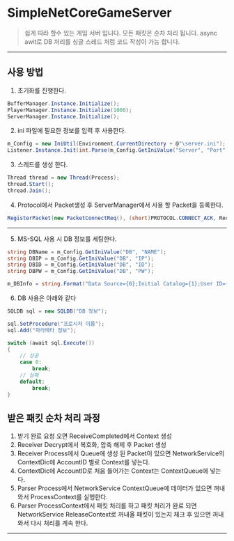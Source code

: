 # SimpleNetCoreGameServer

> 쉽게 따라 할수 있는 게임 서버 입니다.
> 모든 패킷은 순차 처리 됩니다.
> async awit로 DB 처리를 싱글 스레드 처럼 코드 작성이 가능 합니다.

------------

## 사용 방법

1. 초기화를 진행한다.
```C#
BufferManager.Instance.Initialize();
PlayerManager.Instance.Initialize(1000);
ServerManager.Instance.Initialize();
```

2. ini 파일에 필요한 정보를 입력 후 사용한다.
```C#
m_Config = new IniUtil(Environment.CurrentDirectory + @"\server.ini");
Listener.Instance.Init(int.Parse(m_Config.GetIniValue("Server", "Port")));
```

3. 스레드를 생성 한다.
```C#
Thread thread = new Thread(Process);
thread.Start();
thread.Join();
```

4. Protocol에서 Packet생성 후  ServerManager에서 사용 할 Packet을 등록한다.
```C#
RegisterPacket(new PacketConnectReq(), (short)PROTOCOL.CONNECT_ACK, RecvConnectReq);
```
------------

5. MS-SQL 사용 시 DB 정보를 세팅한다.
```C#
string DBName = m_Config.GetIniValue("DB", "NAME");
string DBIP = m_Config.GetIniValue("DB", "IP");
string DBID = m_Config.GetIniValue("DB", "ID");
string DBPW = m_Config.GetIniValue("DB", "PW");

m_DBInfo = string.Format("Data Source={0};Initial Catalog={1};User ID={2};Password={3};", DBIP, DBName, DBID, DBPW);
```

6. DB 사용은 아래와 같다
```C#
SQLDB sql = new SQLDB("DB 정보");

sql.SetProcedure("프로시저 이름");
sql.Add("파라메타 정보");

switch (await sql.Execute())
{
	// 성공
	case 0:
		break;
	// 실패
	default:
		break;
}
```

## 받은 패킷 순차 처리 과정

1. 받기 완료 요청 오면 ReceiveCompleted에서 Context 생성
2. Receiver Decrypt에서 복호화, 압축 해제 후 Packet 생성
3. Receiver Process에서 Queue에 생성 된 Packet이 있으면 NetworkService의 ContextDic에 AccountID 별로 Context를 넣는다.
4. ContextDic에 AccountID로 처음 들어가는 Context는 ContextQueue에 넣는다.
5. Parser Process에서 NetworkService ContextQueue에 데이터가 있으면 꺼내와서 ProcessContext를 실행한다.
6. Parser ProcessContext에서 패킷 처리를 하고 패킷 처리가 완료 되면 NetworkService ReleaseContext로 꺼내올 패킷이 있는지 체크 후 있으면 꺼내와서 다시 처리를 계속 한다.

------------
